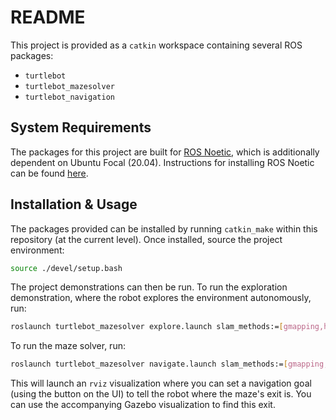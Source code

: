 # README

This project is provided as a `catkin` workspace containing several ROS packages:

- `turtlebot`
- `turtlebot_mazesolver`
- `turtlebot_navigation`

## System Requirements

The packages for this project are built for [ROS Noetic](http://wiki.ros.org/noetic), which is additionally dependent on Ubuntu Focal (20.04). Instructions for installing ROS Noetic can be found [here](http://wiki.ros.org/noetic/Installation/Ubuntu).

## Installation & Usage

The packages provided can be installed by running `catkin_make` within this repository (at the current level). Once installed, source the project environment:

```bash
source ./devel/setup.bash
```

The project demonstrations can then be run. To run the exploration demonstration, where the robot explores the environment autonomously, run:

```bash
roslaunch turtlebot_mazesolver explore.launch slam_methods:=[gmapping,hector,karto] map:=maze[1,2,3,4,5]
```

To run the maze solver, run:

```bash
roslaunch turtlebot_mazesolver navigate.launch slam_methods:=[gmapping,hector,karto] map:=maze[1,2,3,4,5]
```

This will launch an `rviz` visualization where you can set a navigation goal (using the button on the UI) to tell the robot where the maze's exit is. You can use the accompanying Gazebo visualization to find this exit. 